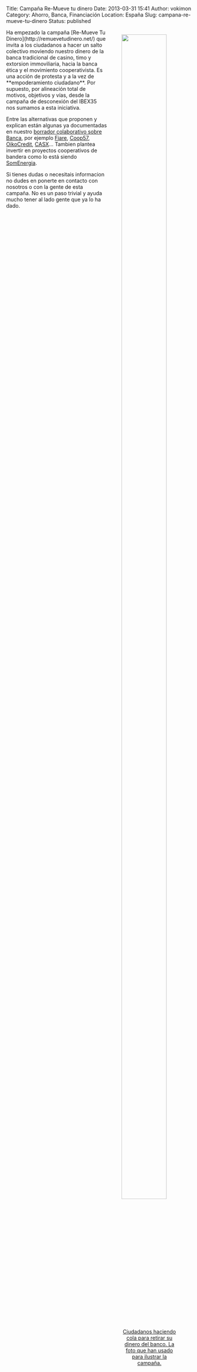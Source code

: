 Title: Campaña Re-Mueve tu dinero
Date: 2013-03-31 15:41
Author: vokimon
Category: Ahorro, Banca, Financiación
Location: España
Slug: campana-re-mueve-tu-dinero
Status: published

<figure style='float:right; max-width:30%'>
<a href="http://remuevetudinero.net/files/2013/03/colaenelbanco-300x199.jpg">
<img src="http://remuevetudinero.net/files/2013/03/colaenelbanco-300x199.jpg" width=90% />
<figcaption style='text-align:center'>
Ciudadanos haciendo cola para retirar su dinero del banco. La foto que han usado para ilustrar la campaña.
</figcaption>
</a>
</figure>
Ha empezado la campaña [Re-Mueve Tu Dinero](http://remuevetudinero.net/) que invita a los ciudadanos a hacer un salto colectivo moviendo nuestro dinero de la banca tradicional de casino, timo y extorsion immoviliaria, hacia la banca ética y el movimiento cooperativista. Es una acción de protesta y a la vez de **empoderamiento ciudadano**. Por supuesto, por alineación total de motivos, objetivos y vías, desde la campaña de desconexión del IBEX35 nos sumamos a esta iniciativa.

Entre las alternativas que proponen y explican están algunas ya documentadas en nuestro [borrador colaborativo sobre Banca](/wiki/index.php?title=Banca), por ejemplo [Fiare](http://www.proyectofiare.com), [Coop57](http://www.coop57.coop/), [OikoCredit](http://www.oikocredit.org), [CASX](http://www.casx.cat/)... Tambien plantea invertir en proyectos cooperativos de bandera como lo está siendo [SomEnergia](http://somenergia.coop).

Si tienes dudas o necesitais informacion no dudes en ponerte en contacto con nosotros o con la gente de esta campaña. No es un paso trivial y ayuda mucho tener al lado gente que ya lo ha dado.
